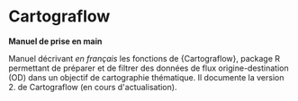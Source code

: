 # Cartograflow
**Manuel de prise en main**

Manuel décrivant _en français_ les fonctions de {Cartograflow}, package R permettant de préparer et de filtrer des données de flux origine-destination (OD) dans un objectif de cartographie thématique. Il documente la version 2. de Cartograflow (en cours d'actualisation). 
